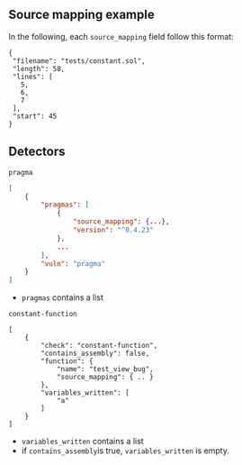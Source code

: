 ## Source mapping example
In the following, each `source_mapping` field follow this format:
```
{
 "filename": "tests/constant.sol",
 "length": 58,
 "lines": [
   5,
   6,
   7
 ],
 "start": 45
}
```

## Detectors

`pragma`
```json
[
    {
        "pragmas": [
            {
                "source_mapping": {...},
                "version": "^0.4.23"
            }, 
            ...
        ],
        "vuln": "pragma"
    }
]
```
- `pragmas` contains a list

`constant-function`
```
[
    {
        "check": "constant-function",
        "contains_assembly": false,
        "function": {
            "name": "test_view_bug",
            "source_mapping": { .. }
        },
        "variables_written": [
            "a"
        ]
    }
]
```
- `variables_written` contains a list
- if `contains_assembly`is true, `variables_written` is empty.